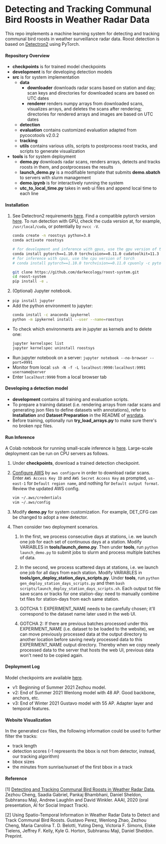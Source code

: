 # Detecting and Tracking Communal Bird Roosts in Weather Radar Data
This repo implements a machine learning system for detecting and tracking communal bird roosts 
in weather surveillance radar data.
Roost detection is based on [Detectron2](https://github.com/darkecology/detectron2) using PyTorch.

#### Repository Overview
- **checkpoints** is for trained model checkpoints
- **development** is for developing detection models
- **src** is for system implementation
    - **data**
        - **downloader** downloads radar scans based on station and day; 
        scan keys and directories for downloaded scans are based on UTC dates
        - **renderer** renders numpy arrays from downloaded scans, visualizes arrays, 
        and deletes the scans after rendering; 
        directories for rendered arrays and images are based on UTC dates
    - **detection**
    - **evaluation** contains customized evaluation adapted from pycocotools v2.0.2
    - **tracking**
    - **utils** contains various utils, scripts to postprocess roost tracks, and scripts to generate visualization
- **tools** is for system deployment
    - **demo.py** downloads radar scans, renders arrays, detects and tracks 
    roosts in them, and postprocesses the results 
    - **launch_demo.py** is a modifiable template that submits **demo.sbatch** to servers with slurm management
    - **demo.ipynb** is for interactively running the system
    - **utc_to_local_time.py** takes in web ui files and append local time to each line

#### Installation
1. See Detectron2 requirements
[here](https://detectron2.readthedocs.io/en/latest/tutorials/install.html).
Find a compatible pytorch version
[here](https://pytorch.org/get-started/previous-versions/).
To run detection with GPU, check the cuda version at, for example, `/usr/local/cuda`, or potentially by `nvcc -V`. 
    ```bash
    conda create -n roostsys python=3.8
    conda activate roostsys
    
    # for development and inference with gpus, use the gpu version of torch; we assume cuda 11.3 here
    conda install pytorch==1.10.0 torchvision==0.11.0 cudatoolkit=11.3 -c pytorch -c conda-forge
    # for inference with cpus, use the cpu version of torch
    # conda install pytorch==1.10.0 torchvision==0.11.0 cpuonly -c pytorch
    
    git clone https://github.com/darkecology/roost-system.git
    cd roost-system
    pip install -e .
   ```

2. (Optional) Jupyter notebook.
- `pip install jupyter`
- Add the python environment to jupyter:
    ```bash
    conda install -c anaconda ipykernel
    python -m ipykernel install --user --name=roostsys
    ```
- To check which environments are in jupyter as kernels and to delete one:
    ```bash
    jupyter kernelspec list
    jupyter kernelspec uninstall roostsys
    ```
- Run jupyter notebook on a server: `jupyter notebook --no-browser --port=9991`
- Monitor from local: `ssh -N -f -L localhost:9990:localhost:9991 username@server`
- Enter `localhost:9990` from a local browser tab

#### Developing a detection model
- **development** contains all training and evaluation scripts.
- To prepare a training dataset (i.e. rendering arrays from radar scans and 
generating json files to define datasets with annotations), refer to 
**Installation** and **Dataset Preparation** in the README of 
[wsrdata](https://github.com/darkecology/wsrdata.git).
- Before training, optionally run **try_load_arrays.py** to make sure there's no broken npz files.

#### Run Inference
A Colab notebook for running small-scale inference is 
[here](https://colab.research.google.com/drive/1UD6qtDSAzFRUDttqsUGRhwNwS0O4jGaY?usp=sharing).
Large-scale deployment can be run on CPU servers as follows.
1. Under **checkpoints**, download a trained detection checkpoint.

2. [Configure AWS](https://docs.aws.amazon.com/cli/latest/userguide/cli-chap-configure.html) by
`aws configure`
in order to download radar scans. 
Enter `AWS Access Key ID` and `AWS Secret Access Key` as prompted,
`us-east-1` for `Default region name`, and nothing for `Default output format`.
Review the updated AWS config.
    ```bash
    vim ~/.aws/credentials
    vim ~/.aws/config
    ```

3. Modify **demo.py** for system customization. 
For example, DET_CFG can be changed to adopt a new detector.

4. Then consider two deployment scenarios.
   1. In the first, we process consecutive days at stations, i.e. we launch one job for 
   each set of continuous days at a station. Modify VARIABLES in **tools/launch_demo.py**.
   Then under **tools**, run `python launch_demo.py` 
   to submit jobs to slurm and process multiple batches of data. 

   2. In the second, we process scattered days at stations, i.e. we launch one job for 
   all days from each station. Modify VARIABLES in **tools/gen_deploy_station_days_scripts.py**. 
   Under **tools**, run `python gen_deploy_station_days_scripts.py` and then 
   `bash scripts/launch_deploy_station_days_scripts.sh`. Each output txt file save scans or tracks 
   for one station-day: need to manually combine txt files for station-days from each same station.

   3. GOTCHA 1: EXPERIMENT_NAME needs to be carefully chosen; 
  it'll correspond to the dataset name later used in the web UI.
   
   4. GOTCHA 2: If there are previous batches processed under this EXPERIMENT_NAME 
   (i.e. dataset to be loaded to the website), we can move previously processed data at 
   the output directory to another location before saving newly processed data to this 
   EXPERIMENT_NAME output directory. Thereby when we copy newly processed data to the server 
   that hosts the web UI, previous data won't need to be copied again.

#### Deployment Log
Model checkpoints are available [here](https://drive.google.com/drive/folders/1ApVX-PFYVzRn4lgTZPJNFDHnUbhfcz6E?usp=sharing).
- v1: Beginning of Summer 2021 Zezhou model.
- v2: End of Summer 2021 Wenlong model with 48 AP. Good backbone, anchors, etc.
- v3: End of Winter 2021 Gustavo model with 55 AP. Adapter layer and temporal features.

#### Website Visualization
In the generated csv files, the following information could be used to further filter the tracks: 
- track length
- detection scores (-1 represents the bbox is not from detector, instead, our tracking algorithm)
- bbox sizes
- the minutes from sunrise/sunset of the first bbox in a track

#### Reference
[1] [Detecting and Tracking Communal Bird Roosts in Weather Radar Data.](https://people.cs.umass.edu/~zezhoucheng/roosts/radar-roosts-aaai20.pdf)
Zezhou Cheng, Saadia Gabriel, Pankaj Bhambhani, Daniel Sheldon, Subhransu Maji, Andrew Laughlin and David Winkler.
AAAI, 2020 (oral presentation, AI for Social Impact Track).

[2] Using Spatio-Temporal Information in Weather Radar Data to Detect and Track Communal Bird Roosts. 
Gustavo Perez, Wenlong Zhao, Zezhou Cheng, Maria Carolina T. D. Belotti, Yuting Deng, 
Victoria F. Simons, Elske Tielens, Jeffrey F. Kelly, 
Kyle G. Horton, Subhransu Maji, Daniel Sheldon. Preprint.